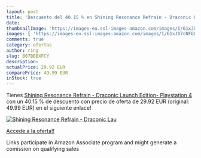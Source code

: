 ```yaml
---
layout: post
title: 'Descuento del 40.15 % en Shining Resonance Refrain - Draconic Lau'
date: 
thumbnailImage: 'https://images-eu.ssl-images-amazon.com/images/I/61xJD7cNFGL._SL200_.jpg'
images: [ 'https://images-eu.ssl-images-amazon.com/images/I/61xJD7cNFGL._SL200_.jpg' ]
comments: true
category: ofertas
author: ring
slug: B07BBBXFCY
description:
actualPrice: 29.92 EUR
comparePrice: 49.99 EUR
inStock: true
---
```


Tienes [Shining Resonance Refrain - Draconic Launch Edition- Playstation 4](https://www.amazon.es/dp/B07BBBXFCY/?tag=tolees-21) con un 40.15 % de descuento con precio de oferta de 29.92 EUR (original: 49.99 EUR) en el siguiente enlace!

[![Shining Resonance Refrain - Draconic Lau](https://images-eu.ssl-images-amazon.com/images/I/61xJD7cNFGL._SL200_.jpg)](https://www.amazon.es/dp/B07BBBXFCY/?tag=tolees-21)

[Accede a la oferta!!](https://www.amazon.es/dp/B07BBBXFCY/?tag=tolees-21)

Links participate in Amazon Associate program and might generate a comission on qualifying sales


